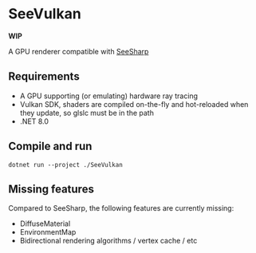 # SeeVulkan

**WIP**

A GPU renderer compatible with [SeeSharp](https://github.com/pgrit/SeeSharp)

## Requirements

- A GPU supporting (or emulating) hardware ray tracing
- Vulkan SDK, shaders are compiled on-the-fly and hot-reloaded when they update, so glslc must be in the path
- .NET 8.0

## Compile and run

```
dotnet run --project ./SeeVulkan
```

## Missing features

Compared to SeeSharp, the following features are currently missing:

- DiffuseMaterial
- EnvironmentMap
- Bidirectional rendering algorithms / vertex cache / etc